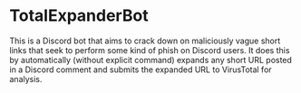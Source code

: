 # TotalExpanderBot
This is a Discord bot that aims to crack down on maliciously vague short links that seek to perform some kind of phish on Discord users. It does this by automatically (without explicit command) expands any short URL posted in a Discord comment and submits the expanded URL to VirusTotal for analysis.
